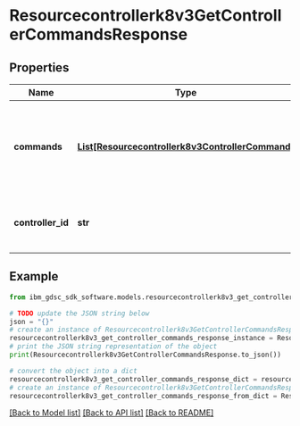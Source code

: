 # Resourcecontrollerk8v3GetControllerCommandsResponse


## Properties

Name | Type | Description | Notes
------------ | ------------- | ------------- | -------------
**commands** | [**List[Resourcecontrollerk8v3ControllerCommand]**](Resourcecontrollerk8v3ControllerCommand.md) | Contains the command information to be executed by a controller. | [optional] 
**controller_id** | **str** | The ID of the controller for the commands. | [optional] 

## Example

```python
from ibm_gdsc_sdk_software.models.resourcecontrollerk8v3_get_controller_commands_response import Resourcecontrollerk8v3GetControllerCommandsResponse

# TODO update the JSON string below
json = "{}"
# create an instance of Resourcecontrollerk8v3GetControllerCommandsResponse from a JSON string
resourcecontrollerk8v3_get_controller_commands_response_instance = Resourcecontrollerk8v3GetControllerCommandsResponse.from_json(json)
# print the JSON string representation of the object
print(Resourcecontrollerk8v3GetControllerCommandsResponse.to_json())

# convert the object into a dict
resourcecontrollerk8v3_get_controller_commands_response_dict = resourcecontrollerk8v3_get_controller_commands_response_instance.to_dict()
# create an instance of Resourcecontrollerk8v3GetControllerCommandsResponse from a dict
resourcecontrollerk8v3_get_controller_commands_response_from_dict = Resourcecontrollerk8v3GetControllerCommandsResponse.from_dict(resourcecontrollerk8v3_get_controller_commands_response_dict)
```
[[Back to Model list]](../README.md#documentation-for-models) [[Back to API list]](../README.md#documentation-for-api-endpoints) [[Back to README]](../README.md)


